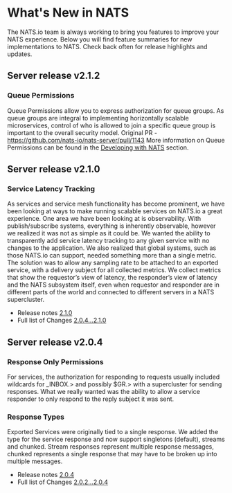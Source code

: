 # What's New in NATS

The NATS.io team is always working to bring you features to improve your NATS experience. Below you will find feature summaries for new implementations to NATS. Check back often for release highlights and updates.

## Server release v2.1.2
### Queue Permissions

Queue Permissions allow you to express authorization for queue groups. As queue groups are integral to implementing horizontally scalable microservices, control of who is allowed to join a specific queue group is important to the overall security model. Original PR - <https://github.com/nats-io/nats-server/pull/1143>
More information on Queue Permissions can be found in the [Developing with NATS](developing-with-nats/receiving/queues#queue-permissions) section.

## Server release v2.1.0
### Service Latency Tracking

As services and service mesh functionality has become prominent, we have been looking at ways to make running scalable services on NATS.io a great experience. One area we have been looking at is observability. With publish/subscribe systems, everything is inherently observable, however we realized it was not as simple as it could be. We wanted the ability to transparently add service latency tracking to any given service with no changes to the application. We also realized that global systems, such as those NATS.io can support, needed something more than a single metric. The solution was to allow any sampling rate to be attached to an exported service, with a delivery subject for all collected metrics. We collect metrics that show the requestor’s view of latency, the responder’s view of latency and the NATS subsystem itself, even when requestor and responder are in different parts of the world and connected to different servers in a NATS supercluster.
* Release notes [2.1.0](https://github.com/nats-io/nats-server/releases/tag/v2.1.0)
* Full list of Changes [2.0.4...2.1.0](https://github.com/nats-io/nats-server/compare/v2.0.4...v2.1.0)

## Server release v2.0.4

### Response Only Permissions

For services, the authorization for responding to requests usually included wildcards for _INBOX.> and possibly $GR.> with a supercluster for sending responses. What we really wanted was the ability to allow a service responder to only respond to the reply subject it was sent. 

### Response Types

Exported Services were originally tied to a single response. We added the type for the service response and now support singletons (default), streams and chunked. Stream responses represent multiple response messages, chunked represents a single response that may have to be broken up into multiple messages.

* Release notes [2.0.4](https://github.com/nats-io/nats-server/releases/tag/v2.0.4)
* Full list of Changes [2.0.2...2.0.4](https://github.com/nats-io/nats-server/compare/v2.0.2...v2.0.4)
